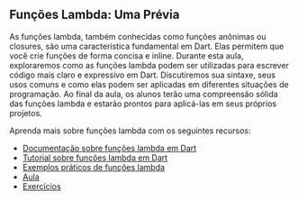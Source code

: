 ## Funções Lambda: Uma Prévia

As funções lambda, também conhecidas como funções anônimas ou closures, são uma característica fundamental em Dart. Elas permitem que você crie funções de forma concisa e inline. Durante esta aula, exploraremos como as funções lambda podem ser utilizadas para escrever código mais claro e expressivo em Dart. Discutiremos sua sintaxe, seus usos comuns e como elas podem ser aplicadas em diferentes situações de programação. Ao final da aula, os alunos terão uma compreensão sólida das funções lambda e estarão prontos para aplicá-las em seus próprios projetos.

Aprenda mais sobre funções lambda com os seguintes recursos:

- [Documentação sobre funções lambda em Dart](https://dart.dev/guides/language/language-tour#functions)
- [Tutorial sobre funções lambda em Dart](https://dart.dev/guides/language/language-tour#anonymous-functions)
- [Exemplos práticos de funções lambda](https://www.tutorialspoint.com/dart_programming/dart_programming_lambda_expressions.htm)
- [Aula](aula/README.md)
- [Exercícios](aula/exercicios/EXERCICIOS.md)
